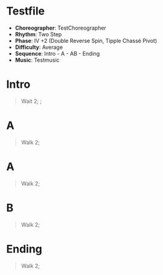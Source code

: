 # Testfile

* **Choreographer**: TestChoreographer
* **Rhythm**: Two Step
* **Phase**: IV +2  (Double Reverse Spin, Tipple Chassé Pivot)
* **Difficulty**: Average
* **Sequence**: Intro - A - AB - Ending
* **Music**: Testmusic

# Intro

> Wait 2; ;

# A

> Walk 2;

# A

> Walk 2;

# B

> Walk 2;

# Ending

> Walk 2;